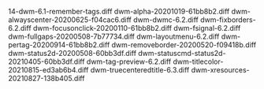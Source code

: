 14-dwm-6.1-remember-tags.diff
dwm-alpha-20201019-61bb8b2.diff
dwm-alwayscenter-20200625-f04cac6.diff
dwm-dwmc-6.2.diff
dwm-fixborders-6.2.diff
dwm-focusonclick-20200110-61bb8b2.diff
dwm-fsignal-6.2.diff
dwm-fullgaps-20200508-7b77734.diff
dwm-layoutmenu-6.2.diff
dwm-pertag-20200914-61bb8b2.diff
dwm-removeborder-20200520-f09418b.diff
dwm-status2d-20200508-60bb3df.diff
dwm-statuscmd-status2d-20210405-60bb3df.diff
dwm-tag-preview-6.2.diff
dwm-titlecolor-20210815-ed3ab6b4.diff
dwm-truecenteredtitle-6.3.diff
dwm-xresources-20210827-138b405.diff
